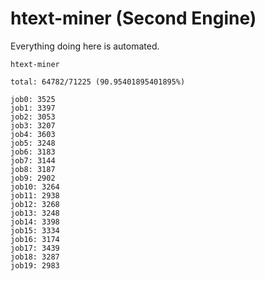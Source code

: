 # htext-miner (Second Engine)

Everything doing here is automated.

```
htext-miner

total: 64782/71225 (90.95401895401895%)

job0: 3525
job1: 3397
job2: 3053
job3: 3207
job4: 3603
job5: 3248
job6: 3183
job7: 3144
job8: 3187
job9: 2902
job10: 3264
job11: 2938
job12: 3268
job13: 3248
job14: 3398
job15: 3334
job16: 3174
job17: 3439
job18: 3287
job19: 2983
```